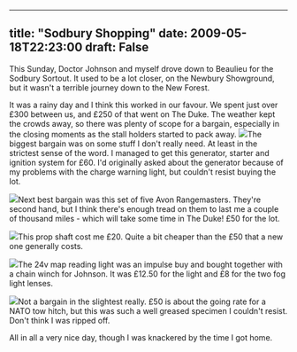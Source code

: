 
---
title: "Sodbury Shopping"
date: 2009-05-18T22:23:00
draft: False
---

This Sunday, Doctor Johnson and myself drove down to <span>Beaulieu</span> for the <span>Sodbury</span> <span>Sortout</span>.  It used to be a lot closer, on the <span>Newbury</span> Showground, but it wasn't a terrible journey down to the New Forest.

It was a rainy day and I think this worked in our favour.  We spent just over £300 between us, and £250 of that went on The Duke.  The weather kept the crowds away, so there was plenty of scope for a bargain, especially in the closing moments as the stall holders started to pack away.
<a href="http://danandtheduke.co.uk/uploaded_images/IMG_9328-771967.jpg"><img src="http://danandtheduke.co.uk/uploaded_images/IMG_9328-771913.jpg"/></a>The biggest bargain was on some stuff I don't really need.  At least in the strictest sense of the word.  I managed to get this generator, starter and ignition system for £60.  I'd originally asked about the generator because of my problems with the charge warning light, but couldn't resist buying the lot.

<a href="http://danandtheduke.co.uk/uploaded_images/IMG_9355-799207.jpg"><img src="http://danandtheduke.co.uk/uploaded_images/IMG_9355-799172.jpg"/></a>Next best bargain was this set of five Avon <span>Rangemasters</span>.  They're second hand, but I think there's enough tread on them to last me a couple of thousand miles - which will take some time in The Duke!  £50 for the lot.

<a href="http://danandtheduke.co.uk/uploaded_images/IMG_9343-772020.jpg"><img src="http://danandtheduke.co.uk/uploaded_images/IMG_9343-771985.jpg"/></a>This prop shaft cost me £20.  Quite a bit cheaper than the £50 that a new one generally costs.

<a href="http://danandtheduke.co.uk/uploaded_images/IMG_9349-799151.jpg"><img src="http://danandtheduke.co.uk/uploaded_images/IMG_9349-799116.jpg"/></a>The 24v map reading light was an impulse buy and bought together with a chain winch for Johnson.  It was £12.50 for the light and £8 for the two fog light lenses.

<a href="http://danandtheduke.co.uk/uploaded_images/IMG_9340-766477.jpg"><img src="http://danandtheduke.co.uk/uploaded_images/IMG_9340-766447.jpg"/></a>Not a bargain in the slightest really.  £50 is about the going rate for a NATO tow hitch, but this was such a well greased <span>specimen</span> I couldn't resist.  Don't think I was ripped off.

All in all a very nice day, though I was knackered by the time I got home.